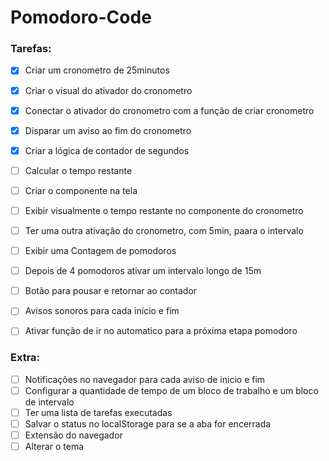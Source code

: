 # Pomodoro-Code

### Tarefas:

- [X] Criar um cronometro de 25minutos
- [X] Criar o visual do ativador do cronometro
- [X] Conectar o ativador do cronometro com a função de criar cronometro
- [X] Disparar um aviso ao fim do cronometro
- [x] Criar a lógica de contador de segundos
- [ ] Calcular o tempo restante 
- [ ] Criar o componente na tela
- [ ] Exibir visualmente  o tempo restante no componente do cronometro
- [ ] Ter uma outra ativação do cronometro, com  5min, paara o intervalo
- [ ] Exibir uma Contagem de pomodoros
- [ ] Depois de 4 pomodoros ativar um intervalo longo de 15m
- [ ] Botão para pousar e retornar ao contador
- [ ] Avisos sonoros para cada início e fim
- [ ] Ativar função de ir no automatico para a próxima etapa pomodoro


### Extra:

- [ ] Notificações no navegador para cada aviso de inicio e fim
- [ ] Configurar a quantidade de tempo de um bloco de trabalho e um bloco de intervalo
- [ ] Ter uma lista de tarefas executadas
- [ ] Salvar o status no localStorage para se a aba for encerrada
- [ ] Extensão do navegador
- [ ] Alterar o tema
